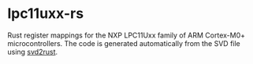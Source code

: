 # lpc11uxx-rs

Rust register mappings for the NXP LPC11Uxx family of ARM Cortex-M0+
microcontrollers. The code is generated automatically from the SVD file using
[svd2rust](https://crates.io/crates/svd2rust).
